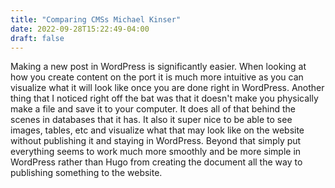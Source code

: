 ```yaml
---
title: "Comparing CMSs Michael Kinser"
date: 2022-09-28T15:22:49-04:00
draft: false 
---
```


Making a new post in WordPress is significantly easier. When looking at how you create content on the port it is much more intuitive as you can visualize what it will look like once you are done right in WordPress. Another thing that I noticed right off the bat was that it doesn't make you physically make a file and save it to your computer. It does all of that behind the scenes in databases that it has. It also it super nice to be able to see images, tables, etc and visualize what that may look like on the website without publishing it and staying in WordPress. Beyond that simply put everything seems to work much more smoothly and be more simple in WordPress rather than Hugo from creating the document all the way to publishing something to the website. 